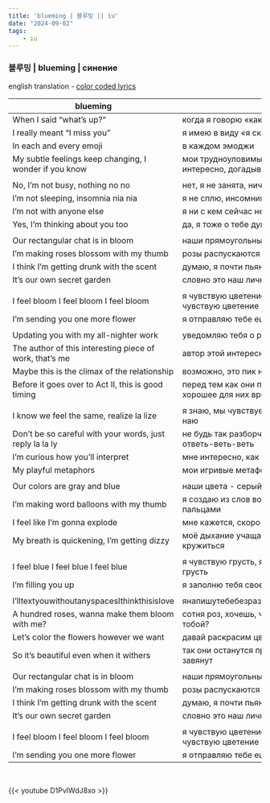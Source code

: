 ```yaml
---
title: 'blueming | 블루밍 || iu'
date: "2024-09-02"
tags:
    - iu
---
```


### 블루밍 | blueming | синение

english translation - [color coded lyrics](https://colorcodedlyrics.com/2019/11/18/iu-blueming-beulluming/)

blueming | синение
--|--
When I said “what’s up?” | когда я говорю «как дела?»
I really meant “I miss you” | я имею в виду «я скучаю по тебе»
In each and every emoji | в каждом эмоджи
My subtle feelings keep changing, I wonder if you know | мои трудноуловимые чувства меняются, интересно, догадываешься ли ты
|||
No, I’m not busy, nothing no no | нет, я не занята, ничего-ничего не делаю
I’m not sleeping, insomnia nia nia | я не сплю, инсомния-ия-ия
I’m not with anyone else | я ни с кем сейчас не нахожусь
Yes, I’m thinking about you too | да, я тоже о тебе думаю
|||
Our rectangular chat is in bloom | наши прямоугольные сообщения чата цветут
I’m making roses blossom with my thumb | розы распускаются под моими пальцами
I think I’m getting drunk with the scent | думаю, я почти пьяна этим запахом
It’s our own secret garden | словно это наш личный тайный сад
|||
I feel bloom I feel bloom I feel bloom | я чувствую цветение, я чувствую цветение, я чувствую цветение
I’m sending you one more flower | я отправляю тебе ещё один цветок
|||
Updating you with my all-nighter work | уведомляю тебя о работе всей моей ночи
The author of this interesting piece of work, that’s me | автор этой интересной истории - это я
Maybe this is the climax of the relationship | возможно, это пик наших отношений
Before it goes over to Act II, this is good timing | перед тем как они перейдут во второй акт, это хорошее для них время
|||
I know we feel the same, realize la lize | я знаю, мы чувствуем то же самое, осознаю-наю-наю
Don’t be so careful with your words, just reply la la ly | не будь так разборчив в своих словах, просто ответь-веть-веть
I’m curious how you’ll interpret | мне интересно, как ты поймешь
My playful metaphors | мои игривые метафоры
|||
Our colors are gray and blue | наши цвета - серый и синий
I’m making word balloons with my thumb | я создаю из слов воздушные шары своими пальцами
I feel like I’m gonna explode | мне кажется, скоро я взорвусь
My breath is quickening, I’m getting dizzy | моё дыхание учащается, голова начинает кружиться
|||
I feel blue I feel blue I feel blue | я чувствую грусть, я чувствую грусть, я чувствую грусть
I’m filling you up | я заполню тебя своей любовью
|||
I’lltextyouwithoutanyspacesIthinkthisislove | янапишутебебезразделенияслов.думаю,этолюбовь
A hundred roses, wanna make them bloom with me? | сотня роз, хочешь, чтобы они расцвели у нас с тобой?
Let’s color the flowers however we want | давай раскрасим цветы так, как хотим
So it’s beautiful even when it withers | так они останутся прекрасными, даже если завянут
|||
Our rectangular chat is in bloom | наши прямоугольные сообщения чата цветут
I’m making roses blossom with my thumb | розы распускаются под моими пальцами
I think I’m getting drunk with the scent | думаю, я почти пьяна этим запахом
It’s our own secret garden | словно это наш личный тайный сад
|||
I feel bloom I feel bloom I feel bloom | я чувствую цветение, я чувствую цветение, я чувствую цветение
I’m sending you one more flower | я отправляю тебе ещё один цветок

<br>

{{< youtube D1PvIWdJ8xo >}}